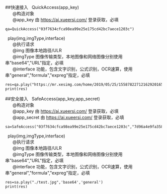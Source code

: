 
##快速接入
&nbsp; QuickAccess(app_key)</br>
&nbsp; &nbsp; &nbsp; @构造对象</br>
&nbsp; &nbsp; &nbsp; @app_key  由 https://ai.xueersi.com/ 登录获取，必填</br>
```
qa=QuickAccess("03f7634cfca98ea99e25e175cd42bc7aece1203c")
```


&nbsp;  play(img,imgType,interface)</br>
&nbsp; &nbsp; &nbsp; @执行请求</br>
&nbsp; &nbsp; &nbsp; @img  图像本地路径/ULR</br>
&nbsp; &nbsp; &nbsp; @imgType 图像传输类型，本地图像和网络图像分别使用串"base64","URL"指定，必填</br>
&nbsp; &nbsp; &nbsp; @interface  功能，包含文字识别，公式识别，OCR速算，使用串"general","formula","expreg"指定，必填</br>
```
res=qa.play("https://mr.xesimg.com/home/2019/05/25/1558782271216292016511.jpg",'URL','general')
print(res)
```
##安全接入
&nbsp; SafeAccess(app_key,app_secret)</br> 
&nbsp; &nbsp; &nbsp; @构造对象</br>
&nbsp; &nbsp; &nbsp; @app_key  由 https://ai.xueersi.com/ 登录获取，必填</br>
&nbsp; &nbsp; &nbsp; @app_secret  由 https://ai.xueersi.com/ 登录获取，必填</br>
```
sa=SafeAccess("03f7634cfca98ea99e25e175cd42bc7aece1203c","7d96a4e9fa3587d803a295f05f34c2ccbd5763d6af0d7e025d03e4220e7facbe")
```


&nbsp;  play(img,imgType,interface)</br>
&nbsp; &nbsp; &nbsp; @执行请求</br>
&nbsp; &nbsp; &nbsp; @img  图像本地路径/ULR</br>
&nbsp; &nbsp; &nbsp; @imgType 图像传输类型，本地图像和网络图像分别使用串"base64","URL"指定，必填</br>
&nbsp; &nbsp; &nbsp; @interface  功能，包含文字识别，公式识别，OCR速算，使用串"general","formula","expreg"指定，必填</br>
```
res=sa.play("./test.jpg",'base64','general')
print(res)
```
